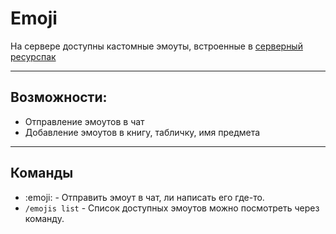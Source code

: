 # Emoji

На сервере доступны кастомные эмоуты, встроенные в [серверный ресурспак](Resourspack.md)

---

## Возможности:
- Отправление эмоутов в чат
- Добавление эмоутов в книгу, табличку, имя предмета

---

## Команды
- :emoji: - Отправить эмоут в чат, ли написать его где-то.
- `/emojis list` - Список доступных эмоутов можно посмотреть через команду.